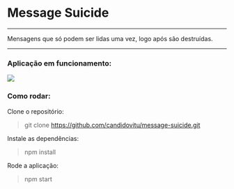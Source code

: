 # Message Suicide
---
Mensagens que só podem ser lidas uma vez, logo após são destruídas.

---
### Aplicação em funcionamento:

![](https://i.imgur.com/IqYXVdB.gif)

### Como rodar:

Clone o repositório:
> git clone https://github.com/candidovitu/message-suicide.git

Instale as dependências:
> npm install

Rode a aplicação:
> npm start